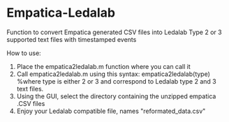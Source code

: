# Empatica-Ledalab
Function to convert Empatica generated CSV files into Ledalab Type 2 or 3 supported text files with timestamped events

How to use:

1. Place the empatica2ledalab.m function where you can call it
2. Call empatica2ledalab.m using this syntax:
        empatica2ledalab(type) %where type is either 2 or 3 and correspond to Ledalab type 2 and 3 text files.
3. Using the GUI, select the directory containing the unzipped empatica .CSV files
4. Enjoy your Ledalab compatible file, names "reformated_data.csv"
